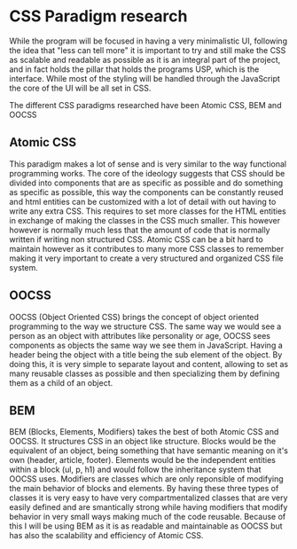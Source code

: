 # CSS Paradigm research

While the program will be focused in having a very minimalistic UI, following the idea that "less can tell more" it is important to try and still make the CSS as scalable and readable as possible as it is an integral part of the project, and in fact holds the pillar that holds the programs USP, which is the interface. While most of the styling will be handled through the JavaScript the core of the UI will be all set in CSS.

The different CSS paradigms researched have been Atomic CSS, BEM and OOCSS

## Atomic CSS

This paradigm makes a lot of sense and is very similar to the way functional programming works. The core of the ideology suggests that CSS should be divided into components that are as specific as possible and do something as specific as possible, this way the components can be constantly reused and html entities can be customized with a lot of detail with out having to write any extra CSS. This requires to set more classes for the HTML entities in exchange of making the classes in the CSS much smaller. This however however is normally much less that the amount of code that is normally written if writing non structured CSS.
Atomic CSS can be a bit hard to maintain however as it contributes to many more CSS classes to remember making it very important to create a very structured and organized CSS file system.

## OOCSS

OOCSS (Object Oriented CSS) brings the concept of object oriented programming to the way we structure CSS. The same way we would see a person as an object with attributes like personality or age, OOCSS sees components as objects the same way we see them in JavaScript. Having a header being the object with a title being the sub element of the object. By doing this, it is very simple to separate layout and content, allowing to set as many reusable classes as possible and then specializing them by defining them as a child of an object.

## BEM

BEM (Blocks, Elements, Modifiers) takes the best of both Atomic CSS and OOCSS. It structures CSS in an object like structure. Blocks would be the equivalent of an object, being something that have semantic meaning on it's own (header, article, footer). Elements would be the independent entities within a block (ul, p, h1) and would follow the inheritance system that OOCSS uses. Modifiers are classes which are only reponsible of modifying the main behavior of blocks and elements. By having these three types of classes it is very easy to have very compartmentalized classes that are very easily defined and are smantically strong while having modifiers that modify behavior in very small ways making much of the code reusable. Because of this I will be using BEM as it is as readable and maintainable as OOCSS but has also the scalability and efficiency of Atomic CSS.
